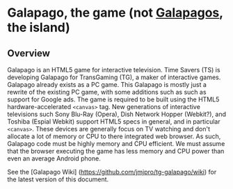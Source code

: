 Galapago, the game (not [Galapagos](http://en.wikipedia.org/wiki/Gal%C3%A1pagos_Islands), the island)
=============================================

Overview
--------
Galapago is an HTML5 game for interactive television. Time Savers (TS) is developing Galapago for TransGaming (TG), a maker of interactive games. Galapago already exists as a PC game. This Galapago is mostly just a rewrite of the existing PC game, with some additions such as such as support for Google ads. The game is required to be built using the HTML5 hardware-accelerated ```<canvas>``` tag. New generations of interactive televisions such Sony Blu-Ray (Opera), Dish Network Hopper (Webkit?), and Toshiba (Espial Webkit) support HTML5 specs in general, and in particular ```<canvas>```. These devices are generally focus on TV watching and don't allocate a lot of memory or CPU to there integrated web browser. As such, Galapago code must be highly memory and CPU efficient. We must assume that the browser executing the game has less memory and CPU power than even an average Android phone.

See the [Galapago Wiki] (https://github.com/jmjpro/tg-galapago/wiki) for the latest version of this document.
